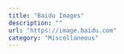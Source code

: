 ```yaml
---
title: "Baidu Images"
description: ""
url: "https://image.baidu.com"
category: "Miscellaneous"
---
```

